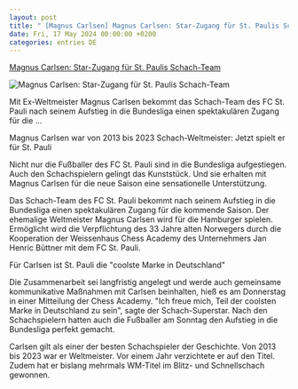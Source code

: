 ```yaml
---
layout: post
title: " [Magnus Carlsen] Magnus Carlsen: Star-Zugang für St. Paulis Schach-Team"
date: Fri, 17 May 2024 00:00:00 +0200
categories: entries DE
---
```

[Magnus Carlsen: Star-Zugang für St. Paulis Schach-Team](https://www.stern.de/sport/magnus-carlsen--star-zugang-fuer-st--paulis-schach-team-34718160.html)

![Magnus Carlsen: Star-Zugang für St. Paulis Schach-Team](https://image.stern.de/34719184/t/Kp/v6/w1440/r1.7778/-/magnus-carlsen.jpg)

Mit Ex-Weltmeister Magnus Carlsen bekommt das Schach-Team des FC St. Pauli nach seinem Aufstieg in die Bundesliga einen spektakulären Zugang für die ...

Magnus Carlsen war von 2013 bis 2023 Schach-Weltmeister: Jetzt spielt er für St. Pauli

Nicht nur die Fußballer des FC St. Pauli sind in die Bundesliga aufgestiegen. Auch den Schachspielern gelingt das Kunststück. Und sie erhalten mit Magnus Carlsen für die neue Saison eine sensationelle Unterstützung.

Das Schach-Team des FC St. Pauli bekommt nach seinem Aufstieg in die Bundesliga einen spektakulären Zugang für die kommende Saison. Der ehemalige Weltmeister Magnus Carlsen wird für die Hamburger spielen. Ermöglicht wird die Verpflichtung des 33 Jahre alten Norwegers durch die Kooperation der Weissenhaus Chess Academy des Unternehmers Jan Henric Büttner mit dem FC St. Pauli.

Für Carlsen ist St. Pauli die "coolste Marke in Deutschland"

Die Zusammenarbeit sei langfristig angelegt und werde auch gemeinsame kommunikative Maßnahmen mit Carlsen beinhalten, hieß es am Donnerstag in einer Mitteilung der Chess Academy. "Ich freue mich, Teil der coolsten Marke in Deutschland zu sein", sagte der Schach-Superstar. Nach den Schachspielern hatten auch die Fußballer am Sonntag den Aufstieg in die Bundesliga perfekt gemacht.

Carlsen gilt als einer der besten Schachspieler der Geschichte. Von 2013 bis 2023 war er Weltmeister. Vor einem Jahr verzichtete er auf den Titel. Zudem hat er bislang mehrmals WM-Titel im Blitz- und Schnellschach gewonnen.

